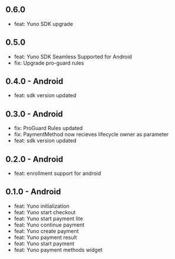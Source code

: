 ## 0.6.0
- feat: Yuno SDK upgrade
## 0.5.0
- feat: Yuno SDK Seamless Supported for Android
- fix: Upgrade pro-guard rules
## 0.4.0 - Android
- feat: sdk version updated 
## 0.3.0 - Android
- fix: ProGuard Rules updated
- fix: PaymentMethod now recieves lifecycle owner as parameter
- feat: sdk version updated 
## 0.2.0 - Android
- feat: enrollment support for android
## 0.1.0 - Android
- feat: Yuno initialization
- feat: Yuno start checkout
- feat: Yuno start payment lite
- feat: Yuno continue payment
- feat: Yuno create payment
- feat: Yuno payment result
- feat: Yuno start payment
- feat: Yuno payment methods widget